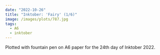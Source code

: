 ```yaml
---
date: "2022-10-26"
title: "Inktober: 'Fairy' (1/6)"
image: /images/plots/787.jpg
tags:
  - A6
  - inktober
---
```


Plotted with fountain pen on A6 paper for the 24th day of Inktober 2022.

